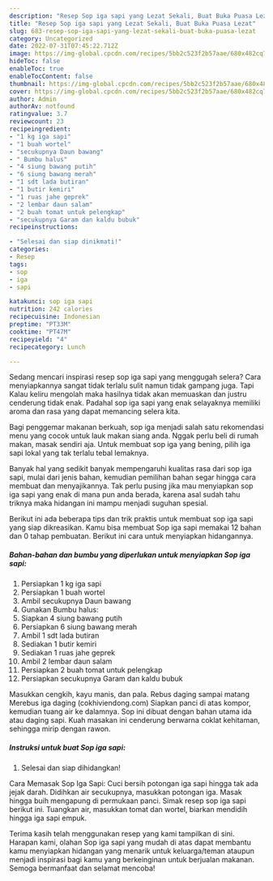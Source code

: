 ```yaml
---
description: "Resep Sop iga sapi yang Lezat Sekali, Buat Buka Puasa Lezat"
title: "Resep Sop iga sapi yang Lezat Sekali, Buat Buka Puasa Lezat"
slug: 683-resep-sop-iga-sapi-yang-lezat-sekali-buat-buka-puasa-lezat
category: Uncategorized
date: 2022-07-31T07:45:22.712Z
image: https://img-global.cpcdn.com/recipes/5bb2c523f2b57aae/680x482cq70/sop-iga-sapi-foto-resep-utama.jpg
hideToc: false
enableToc: true
enableTocContent: false
thumbnail: https://img-global.cpcdn.com/recipes/5bb2c523f2b57aae/680x482cq70/sop-iga-sapi-foto-resep-utama.jpg
cover: https://img-global.cpcdn.com/recipes/5bb2c523f2b57aae/680x482cq70/sop-iga-sapi-foto-resep-utama.jpg
author: Admin
authorAv: notfound
ratingvalue: 3.7
reviewcount: 23
recipeingredient:
- "1 kg iga sapi"
- "1 buah wortel"
- "secukupnya Daun bawang"
- " Bumbu halus"
- "4 siung bawang putih"
- "6 siung bawang merah"
- "1 sdt lada butiran"
- "1 butir kemiri"
- "1 ruas jahe geprek"
- "2 lembar daun salam"
- "2 buah tomat untuk pelengkap"
- "secukupnya Garam dan kaldu bubuk"
recipeinstructions:

- "Selesai dan siap dinikmati!"
categories:
- Resep
tags:
- sop
- iga
- sapi

katakunci: sop iga sapi 
nutrition: 242 calories
recipecuisine: Indonesian
preptime: "PT33M"
cooktime: "PT47M"
recipeyield: "4"
recipecategory: Lunch

---
```



Sedang mencari inspirasi resep sop iga sapi yang menggugah selera? Cara menyiapkannya sangat tidak terlalu sulit namun tidak gampang juga. Tapi Kalau keliru mengolah maka hasilnya tidak akan memuaskan dan justru cenderung tidak enak. Padahal sop iga sapi yang enak selayaknya memiliki aroma dan rasa yang dapat memancing selera kita.


Bagi penggemar makanan berkuah, sop iga menjadi salah satu rekomendasi menu yang cocok untuk lauk makan siang anda. Nggak perlu beli di rumah makan, masak sendiri aja. Untuk membuat sop iga yang bening, pilih iga sapi lokal yang tak terlalu tebal lemaknya.

Banyak hal yang sedikit banyak mempengaruhi kualitas rasa dari sop iga sapi, mulai dari jenis bahan, kemudian pemilihan bahan segar hingga cara membuat dan menyajikannya. Tak perlu pusing jika mau menyiapkan sop iga sapi yang enak di mana pun anda berada, karena asal sudah tahu triknya maka hidangan ini mampu menjadi suguhan spesial.


Berikut ini ada beberapa tips dan trik praktis untuk membuat sop iga sapi yang siap dikreasikan. Kamu bisa membuat Sop iga sapi memakai 12 bahan dan 0 tahap pembuatan. Berikut ini cara untuk menyiapkan hidangannya.

<!--inarticleads1-->

##### Bahan-bahan dan bumbu yang diperlukan untuk menyiapkan Sop iga sapi:

1. Persiapkan 1 kg iga sapi
1. Persiapkan 1 buah wortel
1. Ambil secukupnya Daun bawang
1. Gunakan  Bumbu halus:
1. Siapkan 4 siung bawang putih
1. Persiapkan 6 siung bawang merah
1. Ambil 1 sdt lada butiran
1. Sediakan 1 butir kemiri
1. Sediakan 1 ruas jahe geprek
1. Ambil 2 lembar daun salam
1. Persiapkan 2 buah tomat untuk pelengkap
1. Persiapkan secukupnya Garam dan kaldu bubuk


Masukkan cengkih, kayu manis, dan pala. Rebus daging sampai matang Merebus iga daging (cokhiviendong.com) Siapkan panci di atas kompor, kemudian tuang air ke dalamnya. Sop ini dibuat dengan bahan utama ida atau daging sapi. Kuah masakan ini cenderung berwarna coklat kehitaman, sehingga mirip dengan rawon. 

<!--inarticleads2-->

##### Instruksi untuk buat Sop iga sapi:


1. Selesai dan siap dihidangkan!

Cara Memasak Sop Iga Sapi: Cuci bersih potongan iga sapi hingga tak ada jejak darah. Didihkan air secukupnya, masukkan potongan iga. Masak hingga buih mengapung di permukaan panci. Simak resep sop iga sapi berikut ini. Tuangkan air, masukkan tomat dan wortel, biarkan mendidih hingga iga sapi empuk. 

Terima kasih telah menggunakan resep yang kami tampilkan di sini. Harapan kami, olahan Sop iga sapi yang mudah di atas dapat membantu kamu menyiapkan hidangan yang menarik untuk keluarga/teman ataupun menjadi inspirasi bagi kamu yang berkeinginan untuk berjualan makanan. Semoga bermanfaat dan selamat mencoba!
